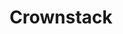 ---
facebook: https://facebook.com/crownstack
linkedin: https://linkedin.com/company/crownstack
logohandle: crownstack
sort: crownstack
title: Crownstack
twitter: https://x.com/CrownStack
website: https://www.crownstack.com/
---